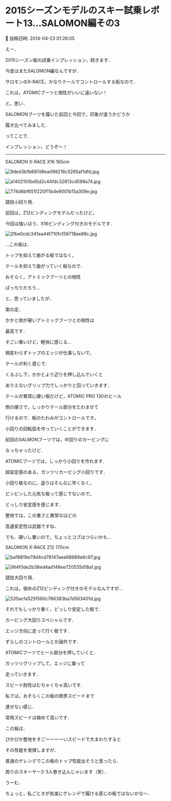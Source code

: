 # 2015シーズンモデルのスキー試乗レポート13…SALOMON編その3

📅 投稿日時: 2014-04-23 01:26:05

えー．


2015シーズン板の試乗インプレッション，続きます．





今度はまたSALOMON編なんですが．


サロモンのX-RACE，かなりテールでコントロールする板なので．


これは，ATOMICブーツと相性がいいに違いない！


と，思い．


SALOMONブーツを履いた前回と今回で，印象が違うかどうか


履き比べてみました．





ってことで．


インプレッション，どうぞ～！


-----


[]()


SALOMON X-RACE X16 165cm







![9ded3b1b897d8ea098218c5265af1dfd.jpg](images/9ded3b1b897d8ea098218c5265af1dfd.jpg)









![a1402150bd5d2c44fdc32813cd599a74.jpg](images/a1402150bd5d2c44fdc32813cd599a74.jpg)









![774d6bf651f220f11b4e9001b15a309e.jpg](images/774d6bf651f220f11b4e9001b15a309e.jpg)







競技小回り用．





前回は，Z12ビンディングモデルだったけど，


今回は強いほう．X16ビンディング付きのモデルです．




![2fbe0cdc341ea44f710fcf56718ae88c.jpg](images/2fbe0cdc341ea44f710fcf56718ae88c.jpg)







…この板は．


トップを抑えて曲がる板ではなく，


テールを抑えて曲がっていく板なので．


おそらく，アトミックブーツとの相性


ばっちりだろう…


と，思っていましたが．


案の定．


かかと側が硬いアトミックブーツとの相性は


最高です．


すごい重いけど，軽快に感じる…


相変わらずトップのエッジが仕事しないで，


テールが利く感じで．


くるぶし下，かかとより辺りを押し込んでいくと


ありえないグリップ力でしっかりと回っていきます．


テールが異常に硬い板だけど，ATOMIC PRO 130のヒール


側の硬さで，しっかりテール部分をたわませて


行けるので．板のたわみがコントロールでき，


小回りの回転弧を作っていくことができます．


前回のSALMONブーツでは，中回りのカービングに


なっちゃったけど．


ATOMICブーツでは，しっかり小回りを作れます．


超安定感のある，ガッツリカービング小回りです．


小回り板なのに，返りはそんなに早くなく，


ビンビンした元気な板って感じでないので，


どっしり安定感を感じます．





整地では，この重さと異常なほどの


高速安定性は武器ですね．


でも．硬いし重いので，ちょっとコブはつらいかも…


[]()





SALOMON X-RACE Z12 170cm







![ba19819e79d4cd78147aee68689e6c97.jpg](images/ba19819e79d4cd78147aee68689e6c97.jpg)









![064f0de2b38ed4ad146ee720535d18a1.jpg](images/064f0de2b38ed4ad146ee720535d18a1.jpg)







競技大回り用．





これは，弱めのZ12ビンディング付きのモデルなんですが…




![535acfa525f580c766383ba7d563401d.jpg](images/535acfa525f580c766383ba7d563401d.jpg)




それでもしっかり重く，どっしり安定した板で．


カービング大回りスペシャルです．


エッジ方向に走って行く板です．


ずらしのコントロールとか論外です．


ATOMICブーツでヒール部分を押していくと．


ガッツリグリップして，エッジに乗って


走っていきます．


スピード耐性はむちゃくちゃ高いです．


私では，おそらくこの板の限界スピードまで


達せない感じ．


常用スピードは極めて高いです．





この板は．


ぴかぴか整地をすごーーーーいスピードで大まわりすると


その性能を発揮しますが．


普通のゲレンデでこの板のトップ性能出そうと思ったら．


周りのスキーヤー2-3人巻き込んじゃいます（笑）．


うーむ．


ちょっと，私ごときが気楽にゲレンデで履ける感じの板ではないかな～．
